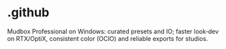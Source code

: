 # .github
Mudbox Professional on Windows: curated presets and IO; faster look‑dev on RTX/OptiX, consistent color (OCIO) and reliable exports for studios.
